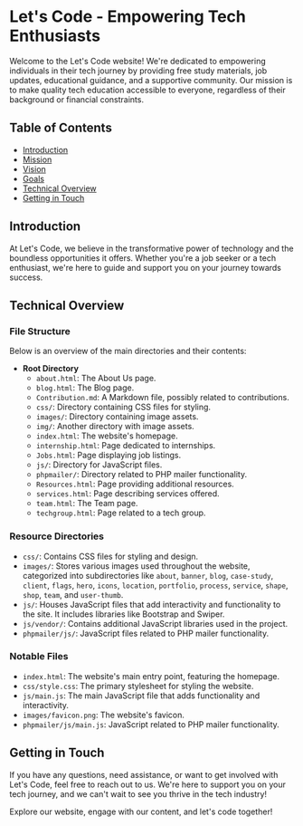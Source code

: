 # Let's Code - Empowering Tech Enthusiasts

Welcome to the Let's Code website! We're dedicated to empowering individuals in their tech journey by providing free study materials, job updates, educational guidance, and a supportive community. Our mission is to make quality tech education accessible to everyone, regardless of their background or financial constraints.

## Table of Contents

- [Introduction](#introduction)
- [Mission](#mission)
- [Vision](#vision)
- [Goals](#goals)
- [Technical Overview](#technical-overview)
- [Getting in Touch](#getting-in-touch)

## Introduction

At Let's Code, we believe in the transformative power of technology and the boundless opportunities it offers. Whether you're a job seeker or a tech enthusiast, we're here to guide and support you on your journey towards success.

## Technical Overview
### File Structure

Below is an overview of the main directories and their contents:

- **Root Directory**
  - `about.html`: The About Us page.
  - `blog.html`: The Blog page.
  - `Contribution.md`: A Markdown file, possibly related to contributions.
  - `css/`: Directory containing CSS files for styling.
  - `images/`: Directory containing image assets.
  - `img/`: Another directory with image assets.
  - `index.html`: The website's homepage.
  - `internship.html`: Page dedicated to internships.
  - `Jobs.html`: Page displaying job listings.
  - `js/`: Directory for JavaScript files.
  - `phpmailer/`: Directory related to PHP mailer functionality.
  - `Resources.html`: Page providing additional resources.
  - `services.html`: Page describing services offered.
  - `team.html`: The Team page.
  - `techgroup.html`: Page related to a tech group.

### Resource Directories

- `css/`: Contains CSS files for styling and design.
- `images/`: Stores various images used throughout the website, categorized into subdirectories like `about`, `banner`, `blog`, `case-study`, `client`, `flags`, `hero`, `icons`, `location`, `portfolio`, `process`, `service`, `shape`, `shop`, `team`, and `user-thumb`.
- `js/`: Houses JavaScript files that add interactivity and functionality to the site. It includes libraries like Bootstrap and Swiper.
- `js/vendor/`: Contains additional JavaScript libraries used in the project.
- `phpmailer/js/`: JavaScript files related to PHP mailer functionality.

### Notable Files

- `index.html`: The website's main entry point, featuring the homepage.
- `css/style.css`: The primary stylesheet for styling the website.
- `js/main.js`: The main JavaScript file that adds functionality and interactivity.
- `images/favicon.png`: The website's favicon.
- `phpmailer/js/main.js`: JavaScript related to PHP mailer functionality.

## Getting in Touch

If you have any questions, need assistance, or want to get involved with Let's Code, feel free to reach out to us. We're here to support you on your tech journey, and we can't wait to see you thrive in the tech industry!

Explore our website, engage with our content, and let's code together!
